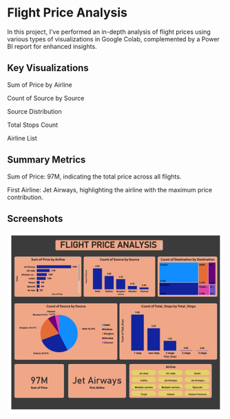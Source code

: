
# Flight Price Analysis

In this project, I've performed an in-depth analysis of flight prices using various types of visualizations in Google Colab, complemented by a Power BI report for enhanced insights.


## Key Visualizations

Sum of Price by Airline

Count of Source by Source

Source Distribution

Total Stops Count

Airline List
## Summary Metrics

Sum of Price: 97M, indicating the total price across all flights.

First Airline: Jet Airways, highlighting the airline with the maximum price contribution.
## Screenshots

![App Screenshot](https://github.com/sidheshsahu/DataAnalysis/blob/main/POWERBI-FlightPriceAnalysis.jpg)


